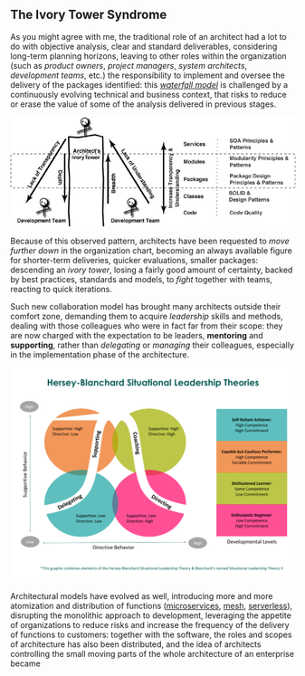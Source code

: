 ## The Ivory Tower Syndrome

As you might agree with me, the traditional role of an architect had a lot to do with objective analysis, clear and standard deliverables, considering long-term planning horizons, leaving to other roles within the organization (such as _product owners_, _project managers_, _system architects_, _development teams_, etc.) the responsibility to implement and oversee the delivery of the packages identified: this _[waterfall model](https://en.wikipedia.org/wiki/Waterfall_model)_ is challenged by a continuously evolving technical and business context, that risks to reduce or erase the value of some of the analysis delivered in previous stages.

![Ivory Towner of Architecture](/assets/img/2022-04-22-soft-skills-architecture/20220422-ivory-tower-architecture.jpg)

Because of this observed pattern, architects have been requested to _move further down_ in the organization chart, becoming an always available figure for shorter-term deliveries, quicker evaluations, smaller packages: descending an _ivory tower_, losing a fairly good amount of certainty, backed by best practices, standards and models, to _fight_ together with teams, reacting to quick iterations.

Such new collaboration model has brought many architects outside their comfort zone, demanding them to acquire _leadership_ skills and methods, dealing with those colleagues who were in fact far from their scope: they are now charged with the expectation to be leaders, **mentoring** and **supporting**, rather than _delegating_ or _managing_ their colleagues, especially in the implementation phase of the architecture.

![Situational Leadership](/assets/img/2022-04-22-soft-skills-architecture/20220422-situational-leadership.png)

Architectural models have evolved as well, introducing more and more atomization and distribution of functions ([microservices](https://cloud.google.com/learn/what-is-microservices-architecture), [mesh](https://konghq.com/learning-center/service-mesh/what-is-service-mesh-architecture), [serverless](https://martinfowler.com/articles/serverless.html)), disrupting the monolithic approach to development, leveraging the appetite of organizations to reduce risks and increase the frequency of the delivery of functions to customers: together with the software, the roles and scopes of architecture has also been distributed, and the idea of architects controlling the small moving parts of the whole architecture of an enterprise became
